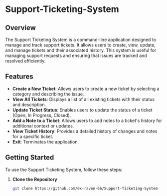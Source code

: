 # Support-Ticketing-System
## Overview

The Support Ticketing System is a command-line application designed to manage and track support tickets. It allows users to create, view, update, and manage tickets and their associated history. This system is useful for managing support requests and ensuring that issues are tracked and resolved efficiently.

## Features

- **Create a New Ticket**: Allows users to create a new ticket by selecting a category and describing the issue.
- **View All Tickets**: Displays a list of all existing tickets with their status and description.
- **Update Ticket Status**: Enables users to update the status of a ticket (Open, In Progress, Closed).
- **Add a Note to a Ticket**: Allows users to add notes to a ticket's history for additional context or updates.
- **View Ticket History**: Provides a detailed history of changes and notes for a specific ticket.
- **Exit**: Terminates the application.

## Getting Started

To use the Support Ticketing System, follow these steps:

1. **Clone the Repository**

   ```bash
   git clone https://github.com/0x-raven-66/Support-Ticketing-System
